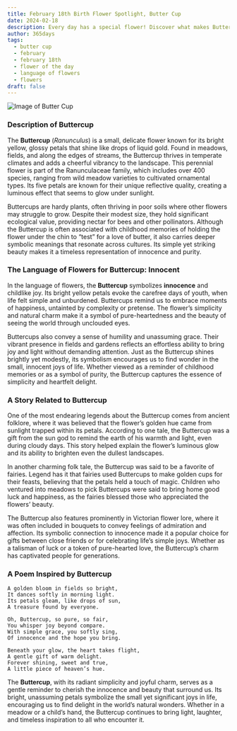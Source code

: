 ```yaml
---
title: February 18th Birth Flower Spotlight, Butter Cup
date: 2024-02-18
description: Every day has a special flower! Discover what makes Butter Cup unique as today’s birth flower and its symbolic meaning.
author: 365days
tags:
  - butter cup
  - february
  - february 18th
  - flower of the day
  - language of flowers
  - flowers
draft: false
---
```


![Image of Butter Cup](https://cdn.pixabay.com/photo/2023/07/02/07/20/buttercup-8101494_640.jpg#center)


### Description of Buttercup

The **Buttercup** (_Ranunculus_) is a small, delicate flower known for its bright yellow, glossy petals that shine like drops of liquid gold. Found in meadows, fields, and along the edges of streams, the Buttercup thrives in temperate climates and adds a cheerful vibrancy to the landscape. This perennial flower is part of the Ranunculaceae family, which includes over 400 species, ranging from wild meadow varieties to cultivated ornamental types. Its five petals are known for their unique reflective quality, creating a luminous effect that seems to glow under sunlight.

Buttercups are hardy plants, often thriving in poor soils where other flowers may struggle to grow. Despite their modest size, they hold significant ecological value, providing nectar for bees and other pollinators. Although the Buttercup is often associated with childhood memories of holding the flower under the chin to “test” for a love of butter, it also carries deeper symbolic meanings that resonate across cultures. Its simple yet striking beauty makes it a timeless representation of innocence and purity.

### The Language of Flowers for Buttercup: Innocent

In the language of flowers, the **Buttercup** symbolizes **innocence** and childlike joy. Its bright yellow petals evoke the carefree days of youth, when life felt simple and unburdened. Buttercups remind us to embrace moments of happiness, untainted by complexity or pretense. The flower’s simplicity and natural charm make it a symbol of pure-heartedness and the beauty of seeing the world through unclouded eyes.

Buttercups also convey a sense of humility and unassuming grace. Their vibrant presence in fields and gardens reflects an effortless ability to bring joy and light without demanding attention. Just as the Buttercup shines brightly yet modestly, its symbolism encourages us to find wonder in the small, innocent joys of life. Whether viewed as a reminder of childhood memories or as a symbol of purity, the Buttercup captures the essence of simplicity and heartfelt delight.

### A Story Related to Buttercup

One of the most endearing legends about the Buttercup comes from ancient folklore, where it was believed that the flower’s golden hue came from sunlight trapped within its petals. According to one tale, the Buttercup was a gift from the sun god to remind the earth of his warmth and light, even during cloudy days. This story helped explain the flower’s luminous glow and its ability to brighten even the dullest landscapes.

In another charming folk tale, the Buttercup was said to be a favorite of fairies. Legend has it that fairies used Buttercups to make golden cups for their feasts, believing that the petals held a touch of magic. Children who ventured into meadows to pick Buttercups were said to bring home good luck and happiness, as the fairies blessed those who appreciated the flowers’ beauty.

The Buttercup also features prominently in Victorian flower lore, where it was often included in bouquets to convey feelings of admiration and affection. Its symbolic connection to innocence made it a popular choice for gifts between close friends or for celebrating life’s simple joys. Whether as a talisman of luck or a token of pure-hearted love, the Buttercup’s charm has captivated people for generations.

### A Poem Inspired by Buttercup

```
A golden bloom in fields so bright,  
It dances softly in morning light.  
Its petals gleam, like drops of sun,  
A treasure found by everyone.  

Oh, Buttercup, so pure, so fair,  
You whisper joy beyond compare.  
With simple grace, you softly sing,  
Of innocence and the hope you bring.  

Beneath your glow, the heart takes flight,  
A gentle gift of warm delight.  
Forever shining, sweet and true,  
A little piece of heaven’s hue.  
```

The **Buttercup**, with its radiant simplicity and joyful charm, serves as a gentle reminder to cherish the innocence and beauty that surround us. Its bright, unassuming petals symbolize the small yet significant joys in life, encouraging us to find delight in the world’s natural wonders. Whether in a meadow or a child’s hand, the Buttercup continues to bring light, laughter, and timeless inspiration to all who encounter it.
